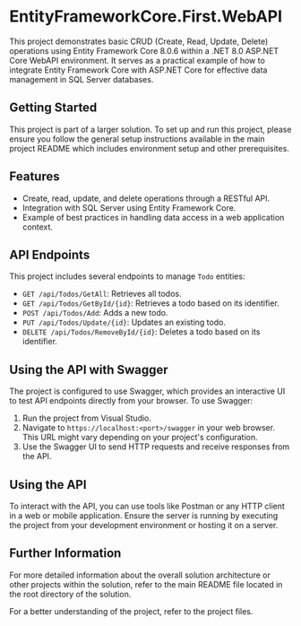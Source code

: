 # EntityFrameworkCore.First.WebAPI

This project demonstrates basic CRUD (Create, Read, Update, Delete) operations using Entity Framework Core 8.0.6 within a .NET 8.0 ASP.NET Core WebAPI environment. It serves as a practical example of how to integrate Entity Framework Core with ASP.NET Core for effective data management in SQL Server databases.

## Getting Started

This project is part of a larger solution. To set up and run this project, please ensure you follow the general setup instructions available in the main project README which includes environment setup and other prerequisites.

## Features

- Create, read, update, and delete operations through a RESTful API.
- Integration with SQL Server using Entity Framework Core.
- Example of best practices in handling data access in a web application context.

## API Endpoints

This project includes several endpoints to manage `Todo` entities:

- `GET /api/Todos/GetAll`: Retrieves all todos.
- `GET /api/Todos/GetById/{id}`: Retrieves a todo based on its identifier.
- `POST /api/Todos/Add`: Adds a new todo.
- `PUT /api/Todos/Update/{id}`: Updates an existing todo.
- `DELETE /api/Todos/RemoveById/{id}`: Deletes a todo based on its identifier.

## Using the API with Swagger

The project is configured to use Swagger, which provides an interactive UI to test API endpoints directly from your browser. To use Swagger:

1. Run the project from Visual Studio.
2. Navigate to `https://localhost:<port>/swagger` in your web browser. This URL might vary depending on your project's configuration.
3. Use the Swagger UI to send HTTP requests and receive responses from the API.

## Using the API

To interact with the API, you can use tools like Postman or any HTTP client in a web or mobile application. Ensure the server is running by executing the project from your development environment or hosting it on a server.

## Further Information

For more detailed information about the overall solution architecture or other projects within the solution, refer to the main README file located in the root directory of the solution.

For a better understanding of the project, refer to the project files.